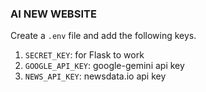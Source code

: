 ### AI NEW WEBSITE

Create a ```.env``` file and add the following keys.

1. ```SECRET_KEY```: for Flask to work
2. ```GOOGLE_API_KEY```: google-gemini api key
3. ```NEWS_API_KEY```: newsdata.io api key